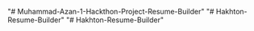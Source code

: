 "# Muhammad-Azan-1-Hackthon-Project-Resume-Builder" 
"# Hakhton-Resume-Builder" 
"# Hakhton-Resume-Builder" 
